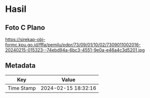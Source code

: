 # Hasil

## Foto C Plano

https://sirekap-obj-formc.kpu.go.id/fffa/pemilu/pdpr/73/09/01/10/02/7309011002016-20240215-015323--74ebd94a-6bc3-4551-9e0a-e46a4c3d5201.jpg


## Metadata

| Key        | Value               |
| ---------- | ------------------- |
| Time Stamp | 2024-02-15 18:32:16 |



